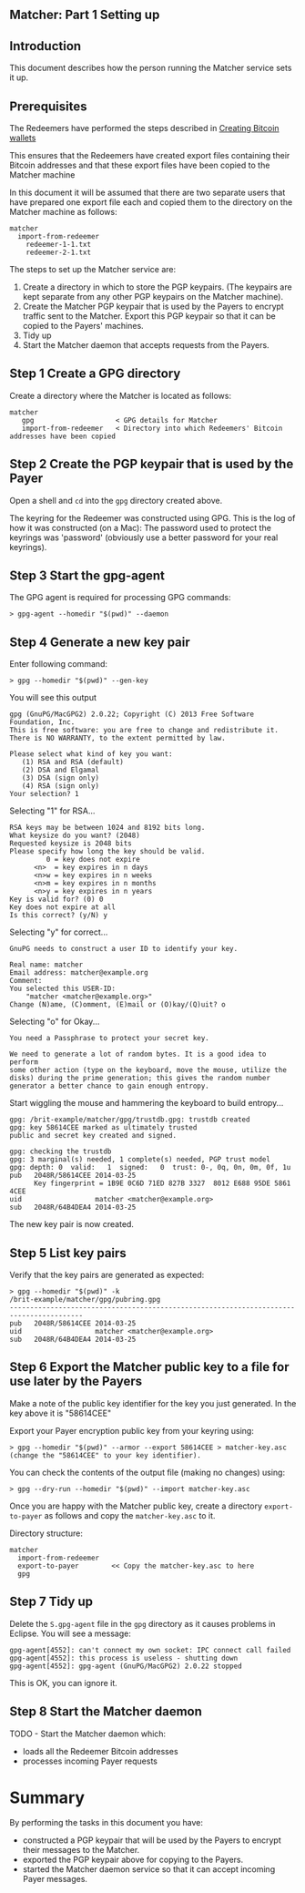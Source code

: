 ## Matcher: Part 1 Setting up

## Introduction
This document describes how the person running the Matcher service sets it up.

## Prerequisites

The Redeemers have performed the steps described in [Creating Bitcoin wallets](Redeemer-1-Creating-Bitcoin-wallets.md)

This ensures that the Redeemers have created export files containing their Bitcoin addresses and that
these export files have been copied to the Matcher machine

In this document it will be assumed that there are two separate users that have prepared
one export file each and copied them to the directory on the Matcher machine as follows:

    matcher
      import-from-redeemer
        redeemer-1-1.txt
        redeemer-2-1.txt

The steps to set up the Matcher service are:

1) Create a directory in which to store the PGP keypairs.
   (The keypairs are kept separate from any other PGP keypairs on the Matcher machine).
2) Create the Matcher PGP keypair that is used by the Payers to encrypt traffic sent to the Matcher.
   Export this PGP keypair so that it can be copied to the Payers' machines.
3) Tidy up
4) Start the Matcher daemon that accepts requests from the Payers.


## Step 1 Create a GPG directory

Create a directory where the Matcher is located as follows:

    matcher
       gpg                    < GPG details for Matcher
       import-from-redeemer   < Directory into which Redeemers' Bitcoin addresses have been copied

## Step 2 Create the PGP keypair that is used by the Payer

Open a shell and `cd` into the `gpg` directory created above.

The keyring for the Redeemer was constructed using GPG.
This is the log of how it was constructed (on a Mac):
The password used to protect the keyrings was 'password' (obviously use a better password for your real keyrings).

## Step 3 Start the gpg-agent

The GPG agent is required for processing GPG commands:

    > gpg-agent --homedir "$(pwd)" --daemon

## Step 4 Generate a new key pair

Enter following command:

    > gpg --homedir "$(pwd)" --gen-key

You will see this output

    gpg (GnuPG/MacGPG2) 2.0.22; Copyright (C) 2013 Free Software Foundation, Inc.
    This is free software: you are free to change and redistribute it.
    There is NO WARRANTY, to the extent permitted by law.

    Please select what kind of key you want:
       (1) RSA and RSA (default)
       (2) DSA and Elgamal
       (3) DSA (sign only)
       (4) RSA (sign only)
    Your selection? 1

Selecting "1" for RSA...

    RSA keys may be between 1024 and 8192 bits long.
    What keysize do you want? (2048)
    Requested keysize is 2048 bits
    Please specify how long the key should be valid.
             0 = key does not expire
          <n>  = key expires in n days
          <n>w = key expires in n weeks
          <n>m = key expires in n months
          <n>y = key expires in n years
    Key is valid for? (0) 0
    Key does not expire at all
    Is this correct? (y/N) y

Selecting "y" for correct...
                        
    GnuPG needs to construct a user ID to identify your key.

    Real name: matcher
    Email address: matcher@example.org
    Comment:
    You selected this USER-ID:
        "matcher <matcher@example.org>"
    Change (N)ame, (C)omment, (E)mail or (O)kay/(Q)uit? o

Selecting "o" for Okay...

    You need a Passphrase to protect your secret key.

    We need to generate a lot of random bytes. It is a good idea to perform
    some other action (type on the keyboard, move the mouse, utilize the
    disks) during the prime generation; this gives the random number
    generator a better chance to gain enough entropy.

Start wiggling the mouse and hammering the keyboard to build entropy...

    gpg: /brit-example/matcher/gpg/trustdb.gpg: trustdb created
    gpg: key 58614CEE marked as ultimately trusted
    public and secret key created and signed.

    gpg: checking the trustdb
    gpg: 3 marginal(s) needed, 1 complete(s) needed, PGP trust model
    gpg: depth: 0  valid:   1  signed:   0  trust: 0-, 0q, 0n, 0m, 0f, 1u
    pub   2048R/58614CEE 2014-03-25
          Key fingerprint = 1B9E 0C6D 71ED 827B 3327  8012 E688 95DE 5861 4CEE
    uid                  matcher <matcher@example.org>
    sub   2048R/64B4DEA4 2014-03-25

The new key pair is now created.

## Step 5 List key pairs

Verify that the key pairs are generated as expected:

    > gpg --homedir "$(pwd)" -k
    /brit-example/matcher/gpg/pubring.gpg
    ----------------------------------------------------------------------------------------
    pub   2048R/58614CEE 2014-03-25
    uid                  matcher <matcher@example.org>
    sub   2048R/64B4DEA4 2014-03-25

## Step 6 Export the Matcher public key to a file for use later by the Payers

Make a note of the public key identifier for the key you just generated.
In the key above it is "58614CEE"

Export your Payer encryption public key from your keyring using:

    > gpg --homedir "$(pwd)" --armor --export 58614CEE > matcher-key.asc
    (change the "58614CEE" to your key identifier).

You can check the contents of the output file (making no changes) using:

    > gpg --dry-run --homedir "$(pwd)" --import matcher-key.asc

Once you are happy with the Matcher public key, create a directory `export-to-payer` as follows
and copy the `matcher-key.asc` to it.

Directory structure:

    matcher
      import-from-redeemer
      export-to-payer        << Copy the matcher-key.asc to here
      gpg

## Step 7 Tidy up

Delete the `S.gpg-agent` file in the `gpg` directory as it causes problems in Eclipse.
You will see a message:

    gpg-agent[4552]: can't connect my own socket: IPC connect call failed
    gpg-agent[4552]: this process is useless - shutting down
    gpg-agent[4552]: gpg-agent (GnuPG/MacGPG2) 2.0.22 stopped

This is OK, you can ignore it.

## Step 8 Start the Matcher daemon

TODO - Start the Matcher daemon which:

* loads all the Redeemer Bitcoin addresses
* processes incoming Payer requests

# Summary

By performing the tasks in this document you have:

* constructed a PGP keypair that will be used by the Payers to encrypt their messages to the Matcher.
* exported the PGP keypair above for copying to the Payers.
* started the Matcher daemon service so that it can accept incoming Payer messages.
